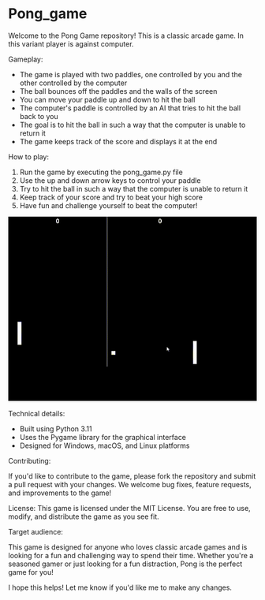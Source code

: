 # Pong_game
Welcome to the Pong Game repository! This is a classic arcade game. In this variant player is against computer.

Gameplay:

* The game is played with two paddles, one controlled by you and the other controlled by the computer
* The ball bounces off the paddles and the walls of the screen
* You can move your paddle up and down to hit the ball
* The computer's paddle is controlled by an AI that tries to hit the ball back to you
* The goal is to hit the ball in such a way that the computer is unable to return it
* The game keeps track of the score and displays it at the end

How to play:

1. Run the game by executing the pong_game.py file
2. Use the up and down arrow keys to control your paddle
3. Try to hit the ball in such a way that the computer is unable to return it
4. Keep track of your score and try to beat your high score
5. Have fun and challenge yourself to beat the computer!


![alt text](https://github.com/alexzedev/Pong_game/blob/main/pong_game_gif.gif?raw=true)

Technical details:

* Built using Python 3.11
* Uses the Pygame library for the graphical interface
* Designed for Windows, macOS, and Linux platforms

Contributing:

If you'd like to contribute to the game, please fork the repository and submit a pull request with your changes. We welcome bug fixes, feature requests, and improvements to the game!

License:
This game is licensed under the MIT License. You are free to use, modify, and distribute the game as you see fit. 

Target audience:

This game is designed for anyone who loves classic arcade games and is looking for a fun and challenging way to spend their time. Whether you're a seasoned gamer or just looking for a fun distraction, Pong is the perfect game for you!

I hope this helps! Let me know if you'd like me to make any changes.
